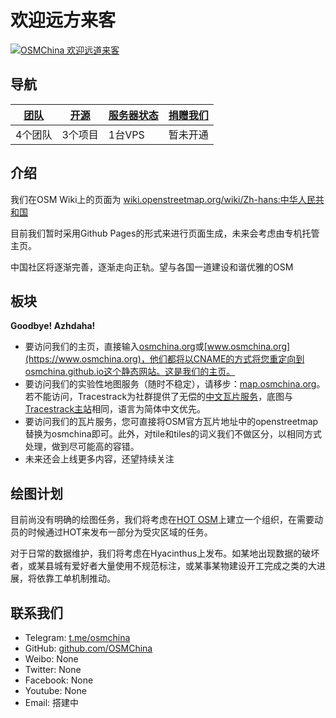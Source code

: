 # 欢迎远方来客

<!-- [![](https://wiki.openstreetmap.org/w/images/thumb/1/10/OpenStreetMap_PRC.svg/300px-OpenStreetMap_PRC.svg.png)](https://wiki.openstreetmap.org/wiki/Zh-hans:%E4%B8%AD%E5%8D%8E%E4%BA%BA%E6%B0%91%E5%85%B1%E5%92%8C%E5%9B%BD) -->

<a href="https://wiki.openstreetmap.org/wiki/Zh-hans:中华人民共和国"><img src="https://wiki.openstreetmap.org/w/images/thumb/1/10/OpenStreetMap_PRC.svg/300px-OpenStreetMap_PRC.svg.png" alt="OSMChina 欢迎远道来客"></a>

## 导航

| [团队](/pages/team/team_overview.md) | [开源](/pages/open_source/os_overview.md) | [服务器状态](/pages/hardware/hardware_overview.md) | [捐赠我们](/pages/about_us/donate.md) |
| ---- | ---- | ---------- | ---------- |
| 4个团队 | 3个项目 | 1台VPS | 暂未开通 |

## 介绍

我们在OSM Wiki上的页面为 [wiki.openstreetmap.org/wiki/Zh-hans:中华人民共和国](https://wiki.openstreetmap.org/wiki/Zh-hans:中华人民共和国)

目前我们暂时采用Github Pages的形式来进行页面生成，未来会考虑由专机托管主页。

中国社区将逐渐完善，逐渐走向正轨。望与各国一道建设和谐优雅的OSM

## 板块

**Goodbye! Azhdaha!**

+ 要访问我们的主页，直接输入[osmchina.org](https://osmchina.org)或[www.osmchina.org](https://www.osmchina.org)，他们都将以CNAME的方式将您重定向到osmchina.github.io这个静态网站。这是我们的主页。
+ 要访问我们的实验性地图服务（随时不稳定），请移步：[map.osmchina.org](https://map.osmchina.org)。若不能访问，Tracestrack为社群提供了无偿的[中文瓦片服务](https://map.osmchina.org/index_tracestrack_zh.html)，底图与[Tracestrack主站](https://maps.tracestrack.com/)相同，语言为简体中文优先。
+ 要访问我们的瓦片服务，您可直接将OSM官方瓦片地址中的openstreetmap替换为osmchina即可。此外，对tile和tiles的词义我们不做区分，以相同方式处理，做到尽可能高的容错。
+ 未来还会上线更多内容，还望持续关注

## 绘图计划

目前尚没有明确的绘图任务，我们将考虑在[HOT OSM](https://www.hotosm.org/)上建立一个组织，在需要动员的时候通过HOT来发布一部分为受灾区域的任务。

对于日常的数据维护，我们将考虑在Hyacinthus上发布。如某地出现数据的破坏者，或某县城有爱好者大量使用不规范标注，或某事某物建设开工完成之类的大进展，将依靠工单机制推动。

## 联系我们

* Telegram: [t.me/osmchina](https://t.me/osmchina)
* GitHub: [github.com/OSMChina](https://github.com/OSMChina)
* Weibo: None
* Twitter: None
* Facebook: None
* Youtube: None
* Email: 搭建中
